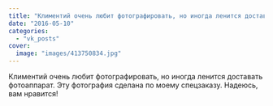 ```yaml
---
title: "Климентий очень любит фотографировать, но иногда ленится доставать фотоаппарат. Эту фотография сдела..."
date: "2016-05-10"
categories: 
  - "vk_posts"
cover:
  image: "images/413750834.jpg"
---
```


Климентий очень любит фотографировать, но иногда ленится доставать фотоаппарат. Эту фотография сделана по моему спецзаказу. Надеюсь, вам нравится!
